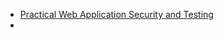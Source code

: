 
- [Practical Web Application Security and Testing](Practical%20Web%20Application%20Security%20and%20Testing/Practical%20Web%20Application%20Security%20and%20Testing.md)
- 